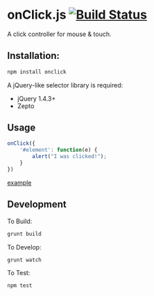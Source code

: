onClick.js [![Build Status](https://travis-ci.org/bpeacock/onClick.png?branch=master)](https://travis-ci.org/bpeacock/onClick)
===============

A click controller for mouse & touch.

Installation:
-----------

```bash
npm install onclick
```

A jQuery-like selector library is required:
- jQuery 1.4.3+
- Zepto

Usage
-----

```javascript
onClick({
    '#element': function(e) {
        alert("I was clicked!");
    }
})
```

[example](http://htmlpreview.github.io/?https://github.com/bpeacock/onClick/blob/master/examples/index.html)

Development
-----------

To Build:

```bash
grunt build
```

To Develop:

```bash
grunt watch
```

To Test:
 
```bash
npm test
```
 
